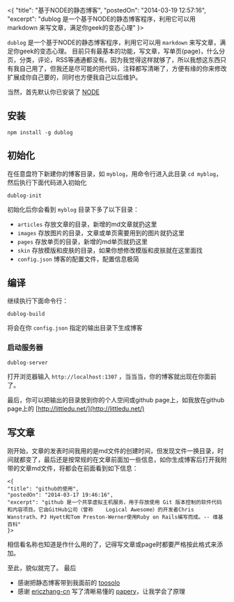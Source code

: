 <{
"title": "基于NODE的静态博客",
"postedOn": "2014-03-19 12:57:16",
"excerpt": "dublog 是一个基于NODE的静态博客程序，利用它可以用 markdown 来写文章，满足你geek的变态心理" 
}>

`dublog` 是一个基于NODE的静态博客程序，利用它可以用 `markdown` 来写文章，满足你geek的变态心理。
目前只有最基本的功能，写文章，写单页(page)，什么分页，分类，评论，RSS等通通都没有。因为我觉得这样就够了，所以我想这东西只有我自己用了，但我还是尽可能的把代码，注释都写清晰了，方便有缘的你来修改扩展成你自己要的，同时也方便我自己以后维护。

当然，首先默认你已安装了 [NODE](http://nodejs.org/)

## 安装  
    npm install -g dublog

## 初始化 
在任意盘符下新建你的博客目录，如 `myblog`，用命令行进入此目录 `cd myblog`， 然后执行下面代码进入初始化 
    
    dublog-init 

初始化后你会看到 `myblog` 目录下多了以下目录： 

* `articles` 存放文章的目录，新增的md文章就扔这里
* `images` 存放图片的目录，文章或单页需要用到的图片就扔这里
* `pages` 存放单页的目录，新增的md单页就扔这里
* `skin` 存放模版和皮肤的目录，如果你想修改模版和皮肤就在这里面找
* `config.json` 博客的配置文件，配置信息极简
 
## 编译 

继续执行下面命令行： 

    dublog-build 

将会在你 `config.json` 指定的输出目录下生成博客

### 启动服务器 

    dublog-server 

打开浏览器输入 `http://localhost:1307` ，当当当，你的博客就出现在你面前了。

最后，你可以把输出的目录放到你的个人空间或github page上，如我放在github page上的 [http://littledu.net/](http://littledu.net/)

## 写文章
刚开始，文章的发表时间我用的是md文件的创建时间，但发现文件一换目录，时间就都变了，最后还是按常规的在文章前面加一些信息，如你生成博客后打开我附带的文章md文件，将都会在前面看到如下信息： 

    <{
    "title": "github的使用",
    "postedOn": "2014-03-17 19:46:16",
    "excerpt": "github 是一个共享虚拟主机服务，用于存放使用 Git 版本控制的软件代码和内容项目。它由GitHub公司（曾称    Logical Awesome）的开发者Chris Wanstrath、PJ Hyett和Tom Preston-Werner使用Ruby on Rails编写而成。-- 维基百科" 
    }> 

相信看名称也知道是作什么用的了，记得写文章或page时都要严格按此格式来添加。

至此，貌似就完了。
最后 

* 感谢把静态博客带到我面前的 [toosolo](https://github.com/TooBug/TooSolo)
* 感谢 [ericzhang-cn](https://github.com/ericzhang-cn) 写了清晰易懂的 [papery](https://github.com/ericzhang-cn/papery)，让我学会了原理